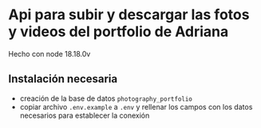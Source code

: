 # Api para subir y descargar las fotos y videos del portfolio de Adriana

Hecho con node 18.18.0v

## Instalación necesaria

- creación de la base de datos `photography_portfolio`
- copiar archivo `.env.example` a `.env` y rellenar los campos con los datos necesarios para establecer la conexión
